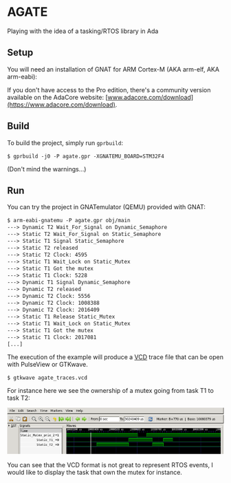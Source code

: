 # AGATE
Playing with the idea of a tasking/RTOS library in Ada

## Setup

You will need an installation of GNAT for ARM Cortex-M (AKA arm-elf, AKA
arm-eabi):

If you don't have access to the Pro edition, there's a community version
available on the AdaCore website:
[www.adacore.com/download](https://www.adacore.com/download).

## Build

To build the project, simply run `gprbuild`:
```
$ gprbuild -j0 -P agate.gpr -XGNATEMU_BOARD=STM32F4
```

(Don't mind the warnings...)

## Run
You can try the project in GNATemulator (QEMU) provided with GNAT:
```
$ arm-eabi-gnatemu -P agate.gpr obj/main
---> Dynamic T2 Wait_For_Signal on Dynamic_Semaphore
---> Static T2 Wait_For_Signal on Static_Semaphore
---> Static T1 Signal Static_Semaphore
---> Static T2 released
---> Static T2 Clock: 4595
---> Static T1 Wait_Lock on Static_Mutex
---> Static T1 Got the mutex
---> Static T1 Clock: 5228
---> Dynamic T1 Signal Dynamic_Semaphore
---> Dynamic T2 released
---> Dynamic T2 Clock: 5556
---> Dynamic T2 Clock: 1008388
---> Dynamic T2 Clock: 2016409
---> Static T1 Release Static_Mutex
---> Static T1 Wait_Lock on Static_Mutex
---> Static T1 Got the mutex
---> Static T1 Clock: 2017081
[...]
```

The execution of the example will produce a
[VCD](https://en.wikipedia.org/wiki/Value_change_dump) trace file that can be
open with PulseView or GTKwave.

```
$ gtkwave agate_traces.vcd
```

For instance here we see the ownership of a mutex going from task T1 to task
T2:

![GTKwave](gtkwave_example.png)

You can see that the VCD format is not great to represent RTOS events, I would
like to display the task that own the mutex for instance.
